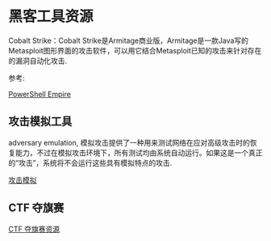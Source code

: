 # 黑客工具资源

Cobalt Strike：Cobalt Strike是Armitage商业版，Armitage是一款Java写的Metasploit图形界面的攻击软件，可以用它结合Metasploit已知的攻击来针对存在的漏洞自动化攻击.

参考:

[PowerShell Empire](https://www.freebuf.com/sectool/158393.html)

## 攻击模拟工具
adversary emulation, 模拟攻击提供了一种用来测试网络在应对高级攻击时的恢复能力，不过在模拟攻击环境下，所有测试均由系统自动运行。如果这是一个真正的“攻击”，系统将不会运行这些具有模拟特点的攻击.

[攻击模拟](https://www.4hou.com/web/11241.html)

## CTF 夺旗赛

[CTF 夺旗赛资源](https://ctftime.org/)
